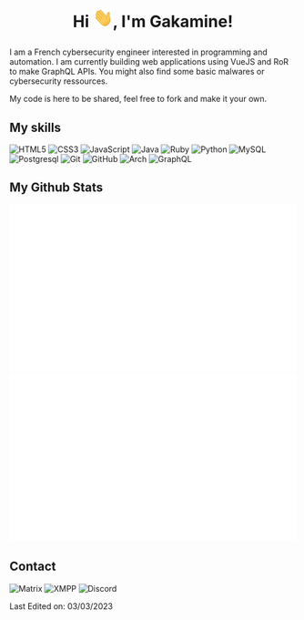 # <p align="center">Hi <img src="https://raw.githubusercontent.com/Gakamine/Gakamine/main/hi.gif" width="35px">, I'm Gakamine!</p>
I am a French cybersecurity engineer interested in programming and automation.
I am currently building web applications using VueJS and RoR to make GraphQL APIs.
You might also find some basic malwares or cybersecurity ressources.

My code is here to be shared, feel free to fork and make it your own.

## My skills

![HTML5](https://img.shields.io/badge/html5%20-%23E34F26.svg?&style=for-the-badge&logo=html5&logoColor=white)
![CSS3](https://img.shields.io/badge/css3%20-%231572B6.svg?&style=for-the-badge&logo=css3&logoColor=white)
![JavaScript](https://img.shields.io/badge/javascript%20-%23323330.svg?&style=for-the-badge&logo=javascript&logoColor=white&color=3d3919)
![Java](https://img.shields.io/badge/java%20-%23323330.svg?&style=for-the-badge&logo=java&logoColor=white&color=3a75b0)
![Ruby](https://img.shields.io/badge/Ruby%20-%23323330.svg?&style=for-the-badge&logo=ruby&logoColor=white&color=cc342d)
![Python](https://img.shields.io/badge/python-%230095D5.svg?&style=for-the-badge&logo=python&logoColor=white)
![MySQL](https://img.shields.io/badge/mysql-%2300f.svg?&style=for-the-badge&logo=mysql&logoColor=white&color=3280ad)
![Postgresql](https://img.shields.io/badge/Postgres-%234ea94b.svg?&style=for-the-badge&logo=postgresql&logoColor=white&color=336791)
![Git](https://img.shields.io/badge/git%20-%23F05033.svg?&style=for-the-badge&logo=git&logoColor=white&Color=c95410)
![GitHub](https://img.shields.io/badge/github%20-%23121011.svg?&style=for-the-badge&logo=github&logoColor=white&color=283238)
![Arch](https://img.shields.io/badge/Arch%20Linux-0B2541?style=for-the-badge&logo=arch-linux&logoColor=white)
![GraphQL](https://img.shields.io/badge/graphql%20-%23323330.svg?&style=for-the-badge&logo=graphql&logoColor=white&color=e10098)

## My Github Stats
<p align="center">
  <img src="https://raw.githubusercontent.com/Gakamine/github-stats/master/generated/overview.svg"></img>
  <img src="https://github.com/Gakamine/github-stats/blob/master/generated/languages.svg"></img>
</p>

## Contact
![Matrix](https://img.shields.io/badge/gakamine@matrix.io-D14836?style=for-the-badge&logo=matrix&logoColor=white&color=040404)
![XMPP](https://img.shields.io/badge/gakamine@jabber.fr-D14836?style=for-the-badge&logo=xmpp&logoColor=white&color=4ea94b)
![Discord](https://img.shields.io/badge/Gakamine%234072-D14836?style=for-the-badge&logo=discord&logoColor=white&color=404eed)

Last Edited on: 03/03/2023
